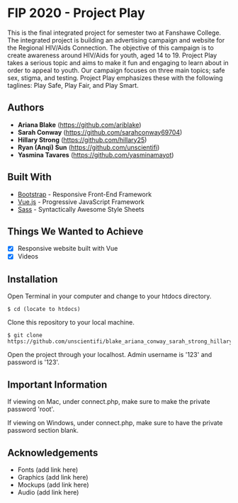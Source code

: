 # FIP 2020 - Project Play
This is the final integrated project for semester two at Fanshawe College. The integrated project is building an advertising campaign and website for the Regional HIV/Aids Connection. The objective of this campaign is to create awareness around HIV/Aids for youth, aged 14 to 19. Project Play takes a serious topic and aims to make it fun and engaging to learn about in order to appeal to youth. Our campaign focuses on three main topics; safe sex, stigma, and testing. Project Play emphasizes these with the following taglines: Play Safe, Play Fair, and Play Smart.

## Authors
* **Ariana Blake** (https://github.com/ariblake)
* **Sarah Conway** (https://github.com/sarahconway69704)
* **Hillary Strong** (https://github.com/hillary25)
* **Ryan (Anqi) Sun** (https://github.com/unscientifi)
* **Yasmina Tavares** (https://github.com/yasminamayot)

## Built With
* [Bootstrap](https://getbootstrap.com) - Responsive Front-End Framework
* [Vue.js](https://vuejs.org/) - Progressive JavaScript Framework
* [Sass](https://sass-lang.com/) - Syntactically Awesome Style Sheets

## Things We Wanted to Achieve
- [x] Responsive website built with Vue
- [x] Videos

## Installation
Open Terminal in your computer and change to your htdocs directory.

```
$ cd (locate to htdocs)
```

Clone this repository to your local machine.

```
$ git clone https://github.com/unscientifi/blake_ariana_conway_sarah_strong_hillary_sun_ryan_tavares_yasmina_FIP.git
```

Open the project through your localhost. Admin username is '123' and password is '123'.

## Important Information
If viewing on Mac, under connect.php, make sure to make the private password 'root'.

If viewing on Windows, under connect.php, make sure to have the private password section blank.


## Acknowledgements
* Fonts (add link here)
* Graphics (add link here)
* Mockups (add link here)
* Audio (add link here)
